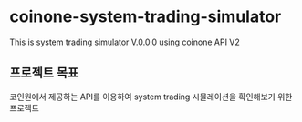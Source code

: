 # coinone-system-trading-simulator
This is system trading simulator V.0.0.0 using coinone API V2

## 프로젝트 목표
코인원에서 제공하는 API를 이용하여 system trading 시뮬레이션을 확인해보기 위한 프로젝트

